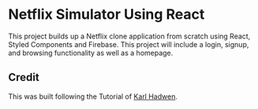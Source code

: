 # Netflix Simulator Using React

This project builds up a Netflix clone application from scratch using React, Styled Components and Firebase. This project will include a login, signup, and browsing functionality as well as a homepage. 

## Credit
This was built following the Tutorial of [Karl Hadwen](https://github.com/karlhadwen/netflix/tree/master).


